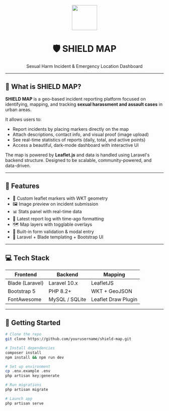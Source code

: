 <p align="center">
  <img src="https://cdn-icons-png.flaticon.com/512/7058/7058249.png" width="80" />
</p>

<h1 align="center">🛡️ SHIELD MAP</h1>

<p align="center">
  Sexual Harm Incident & Emergency Location Dashboard
</p>

---

## 🚨 What is SHIELD MAP?

**SHIELD MAP** is a geo-based incident reporting platform focused on identifying, mapping, and tracking **sexual harassment and assault cases** in urban areas.

It allows users to:
- Report incidents by placing markers directly on the map
- Attach descriptions, contact info, and visual proof (image upload)
- See real-time statistics of reports (daily, total, and active points)
- Access a beautiful, dark-mode dashboard with interactive UI

The map is powered by **Leaflet.js** and data is handled using Laravel's backend structure. Designed to be scalable, community-powered, and data-driven.

---

## 🧠 Features

- 🔴 Custom leaflet markers with WKT geometry
- 🖼️ Image preview on incident submission
- 📊 Stats panel with real-time data
- 📍 Latest report log with time-ago formatting
- 🗺️ Map layers with togglable overlays
- 🧾 Built-in form validation & modal entry
- 💾 Laravel + Blade templating + Bootstrap UI

---

## 💻 Tech Stack

| Frontend     | Backend      | Mapping        |
|--------------|--------------|----------------|
| Blade (Laravel) | Laravel 10.x  | LeafletJS       |
| Bootstrap 5  | PHP 8.2+     | WKT + GeoJSON   |
| FontAwesome  | MySQL / SQLite | Leaflet Draw Plugin |

---

## 🚀 Getting Started

```bash
# Clone the repo
git clone https://github.com/yourusername/shield-map.git

# Install dependencies
composer install
npm install && npm run dev

# Set up environment
cp .env.example .env
php artisan key:generate

# Run migrations
php artisan migrate

# Launch app
php artisan serve

